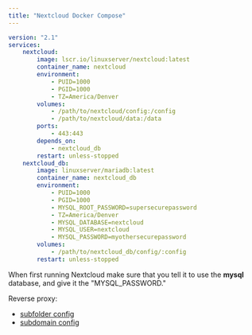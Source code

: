 ```yaml
---
title: "Nextcloud Docker Compose"
---
```

```yml
version: "2.1"
services:
	nextcloud:
		image: lscr.io/linuxserver/nextcloud:latest
		container_name: nextcloud
		environment:
			- PUID=1000
			- PGID=1000
			- TZ=America/Denver
		volumes:
			- /path/to/nextcloud/config:/config
			- /path/to/nextcloud/data:/data
		ports:
			- 443:443
		depends_on:
			- nextcloud_db
		restart: unless-stopped
	nextcloud_db:
		image: linuxserver/mariadb:latest
		container_name: nextcloud_db
		environment:
			- PUID=1000
			- PGID=1000
			- MYSQL_ROOT_PASSWORD=supersecurepassword
			- TZ=America/Denver
			- MYSQL_DATABASE=nextcloud
			- MYSQL_USER=nextcloud
			- MYSQL_PASSWORD=myothersecurepassword	
		volumes:
			- /path/to/nextcloud_db/config/:config
		restart: unless-stopped
```

When first running Nextcloud make sure that you tell it to use the **mysql** database, and give it the "MYSQL_PASSWORD."

Reverse proxy:
- [subfolder config](https://github.com/linuxserver/reverse-proxy-confs/blob/master/nextcloud.subfolder.conf.sample)
- [subdomain config](https://github.com/linuxserver/reverse-proxy-confs/blob/master/nextcloud.subdomain.conf.sample)
